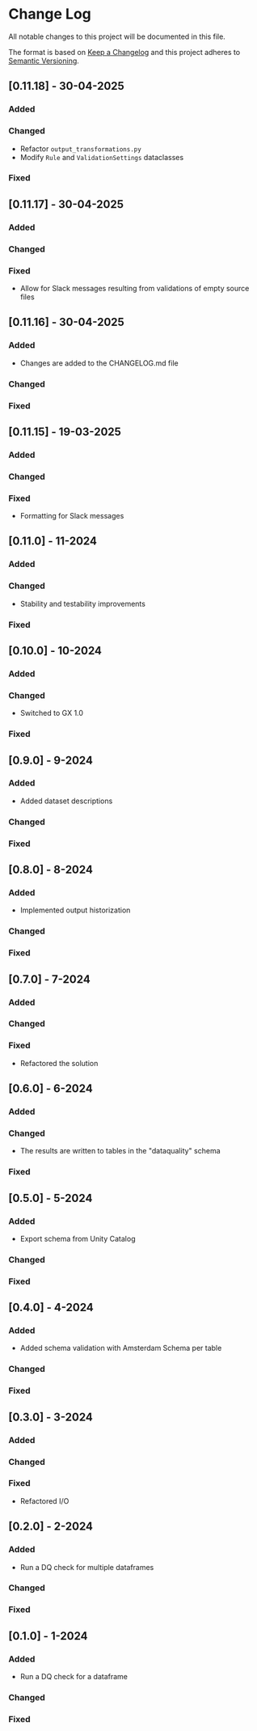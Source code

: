 # Change Log
All notable changes to this project will be documented in this file.
 
The format is based on [Keep a Changelog](http://keepachangelog.com/)
and this project adheres to [Semantic Versioning](http://semver.org/).

## [0.11.18] - 30-04-2025
 
### Added

### Changed
- Refactor `output_transformations.py`
- Modify `Rule` and `ValidationSettings` dataclasses
 
### Fixed


## [0.11.17] - 30-04-2025
 
### Added

### Changed
 
### Fixed
- Allow for Slack messages resulting from validations of empty source files

## [0.11.16] - 30-04-2025
 
### Added
- Changes are added to the CHANGELOG.md file
### Changed
 
### Fixed

## [0.11.15] - 19-03-2025
 
### Added

### Changed
 
### Fixed
- Formatting for Slack messages

## [0.11.0] - 11-2024
 
### Added

### Changed
- Stability and testability improvements
### Fixed

## [0.10.0] - 10-2024
 
### Added

### Changed
- Switched to GX 1.0
### Fixed

## [0.9.0] - 9-2024
 
### Added
- Added dataset descriptions
### Changed

### Fixed

## [0.8.0] - 8-2024
 
### Added
- Implemented output historization
### Changed

### Fixed

## [0.7.0] - 7-2024
 
### Added

### Changed

### Fixed
- Refactored the solution

## [0.6.0] - 6-2024
 
### Added

### Changed
- The results are written to tables in the "dataquality" schema
### Fixed

## [0.5.0] - 5-2024
 
### Added
- Export schema from Unity Catalog
### Changed

### Fixed

## [0.4.0] - 4-2024
 
### Added
- Added schema validation with Amsterdam Schema per table
### Changed

### Fixed

## [0.3.0] - 3-2024
 
### Added

### Changed

### Fixed
- Refactored I/O

## [0.2.0] - 2-2024
 
### Added
- Run a DQ check for multiple dataframes
### Changed

### Fixed

## [0.1.0] - 1-2024
 
### Added
- Run a DQ check for a dataframe
### Changed

### Fixed
